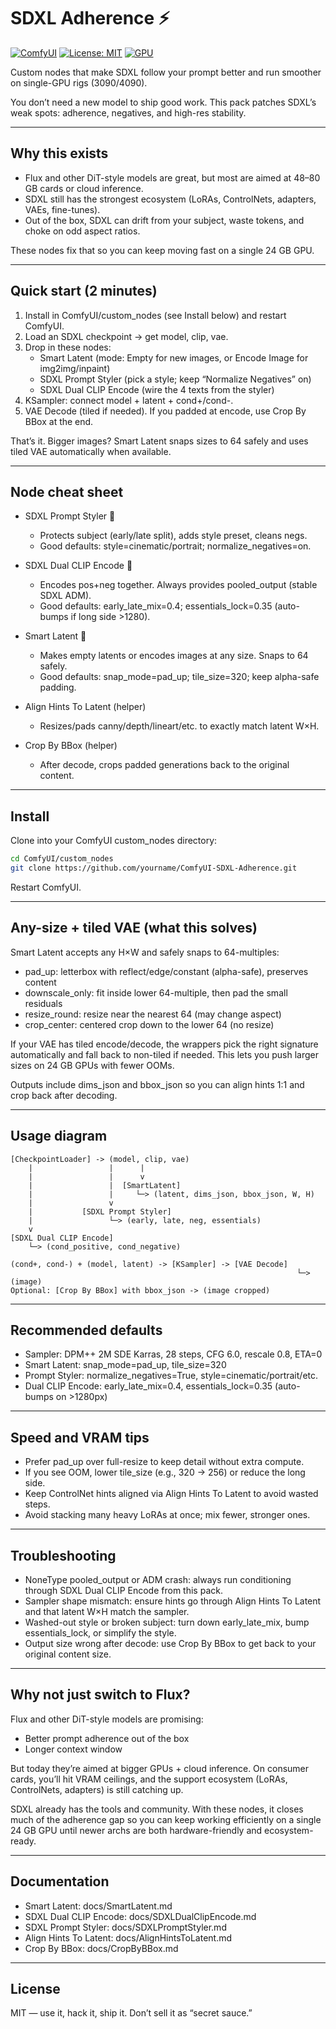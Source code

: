 # SDXL Adherence ⚡

[![ComfyUI](https://img.shields.io/badge/ComfyUI-Custom_Node-00bcd4?logo=pytorch)](https://github.com/comfyanonymous/ComfyUI)
[![License: MIT](https://img.shields.io/badge/license-MIT-green.svg)](LICENSE)
[![GPU](https://img.shields.io/badge/VRAM-24GB-blue)](https://www.nvidia.com/en-us/geforce/graphics-cards/compare/)

Custom nodes that make SDXL follow your prompt better and run smoother on single-GPU rigs (3090/4090).

You don’t need a new model to ship good work. This pack patches SDXL’s weak spots: adherence, negatives, and high-res stability.

---

## Why this exists

- Flux and other DiT-style models are great, but most are aimed at 48–80 GB cards or cloud inference.
- SDXL still has the strongest ecosystem (LoRAs, ControlNets, adapters, VAEs, fine-tunes).
- Out of the box, SDXL can drift from your subject, waste tokens, and choke on odd aspect ratios.

These nodes fix that so you can keep moving fast on a single 24 GB GPU.

---

## Quick start (2 minutes)

1. Install in ComfyUI/custom_nodes (see Install below) and restart ComfyUI.
2. Load an SDXL checkpoint → get model, clip, vae.
3. Drop in these nodes:
	- Smart Latent (mode: Empty for new images, or Encode Image for img2img/inpaint)
	- SDXL Prompt Styler (pick a style; keep “Normalize Negatives” on)
	- SDXL Dual CLIP Encode (wire the 4 texts from the styler)
4. KSampler: connect model + latent + cond+/cond-.
5. VAE Decode (tiled if needed). If you padded at encode, use Crop By BBox at the end.

That’s it. Bigger images? Smart Latent snaps sizes to 64 safely and uses tiled VAE automatically when available.

---

## Node cheat sheet

- SDXL Prompt Styler 🎨
	- Protects subject (early/late split), adds style preset, cleans negs.
	- Good defaults: style=cinematic/portrait; normalize_negatives=on.

- SDXL Dual CLIP Encode 🔗
	- Encodes pos+neg together. Always provides pooled_output (stable SDXL ADM).
	- Good defaults: early_late_mix=0.4; essentials_lock=0.35 (auto-bumps if long side >1280).

- Smart Latent 📐
	- Makes empty latents or encodes images at any size. Snaps to 64 safely.
	- Good defaults: snap_mode=pad_up; tile_size=320; keep alpha-safe padding.

- Align Hints To Latent (helper)
	- Resizes/pads canny/depth/lineart/etc. to exactly match latent W×H.

- Crop By BBox (helper)
	- After decode, crops padded generations back to the original content.

---

## Install

Clone into your ComfyUI custom_nodes directory:

```bash
cd ComfyUI/custom_nodes
git clone https://github.com/yourname/ComfyUI-SDXL-Adherence.git
```

Restart ComfyUI.

---

## Any-size + tiled VAE (what this solves)

Smart Latent accepts any H×W and safely snaps to 64-multiples:

- pad_up: letterbox with reflect/edge/constant (alpha-safe), preserves content
- downscale_only: fit inside lower 64-multiple, then pad the small residuals
- resize_round: resize near the nearest 64 (may change aspect)
- crop_center: centered crop down to the lower 64 (no resize)

If your VAE has tiled encode/decode, the wrappers pick the right signature automatically and fall back to non-tiled if needed. This lets you push larger sizes on 24 GB GPUs with fewer OOMs.

Outputs include dims_json and bbox_json so you can align hints 1:1 and crop back after decoding.

---

## Usage diagram

```text
[CheckpointLoader] -> (model, clip, vae)
	|                 |      |
	|                 |      v
	|                 |  [SmartLatent]
	|                 |     └─> (latent, dims_json, bbox_json, W, H)
	|                 v
	|           [SDXL Prompt Styler]
	|                 └─> (early, late, neg, essentials)
	v
[SDXL Dual CLIP Encode]
	└─> (cond_positive, cond_negative)

(cond+, cond-) + (model, latent) -> [KSampler] -> [VAE Decode]
																└─> (image)
Optional: [Crop By BBox] with bbox_json -> (image cropped)
```

---

## Recommended defaults

- Sampler: DPM++ 2M SDE Karras, 28 steps, CFG 6.0, rescale 0.8, ETA=0
- Smart Latent: snap_mode=pad_up, tile_size=320
- Prompt Styler: normalize_negatives=True, style=cinematic/portrait/etc.
- Dual CLIP Encode: early_late_mix=0.4, essentials_lock=0.35 (auto-bumps on >1280px)

---

## Speed and VRAM tips

- Prefer pad_up over full-resize to keep detail without extra compute.
- If you see OOM, lower tile_size (e.g., 320 → 256) or reduce the long side.
- Keep ControlNet hints aligned via Align Hints To Latent to avoid wasted steps.
- Avoid stacking many heavy LoRAs at once; mix fewer, stronger ones.

---

## Troubleshooting

- NoneType pooled_output or ADM crash: always run conditioning through SDXL Dual CLIP Encode from this pack.
- Sampler shape mismatch: ensure hints go through Align Hints To Latent and that latent W×H match the sampler.
- Washed-out style or broken subject: turn down early_late_mix, bump essentials_lock, or simplify the style.
- Output size wrong after decode: use Crop By BBox to get back to your original content size.

---

## Why not just switch to Flux?

Flux and other DiT-style models are promising:

- Better prompt adherence out of the box
- Longer context window

But today they’re aimed at bigger GPUs + cloud inference. On consumer cards, you’ll hit VRAM ceilings, and the support ecosystem (LoRAs, ControlNets, adapters) is still catching up.

SDXL already has the tools and community. With these nodes, it closes much of the adherence gap so you can keep working efficiently on a single 24 GB GPU until newer archs are both hardware-friendly and ecosystem-ready.

---

## Documentation

- Smart Latent: docs/SmartLatent.md
- SDXL Dual CLIP Encode: docs/SDXLDualClipEncode.md
- SDXL Prompt Styler: docs/SDXLPromptStyler.md
- Align Hints To Latent: docs/AlignHintsToLatent.md
- Crop By BBox: docs/CropByBBox.md

---

## License

MIT — use it, hack it, ship it. Don’t sell it as “secret sauce.”

